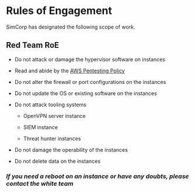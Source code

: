 # Rules of Engagement

SimCorp has designated the following scope of work.

## Red Team RoE

* Do not attack or damage the hypervisor software on instances

* Read and abide by the [AWS Pentesting Policy](https://aws.amazon.com/security/penetration-testing/)

* Do not alter the firewall or port configurations on the instances

* Do not update the OS or existing software on the instances

* Do not attack tooling systems

  * OpenVPN server instance

  * SIEM instance

  * Threat hunter instances

* Do not damage the operability of the instances

* Do not delete data on the instances

### *If you need a reboot on an instance or have any doubts, please contact the white team*
